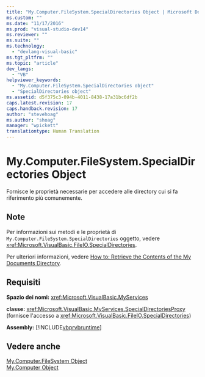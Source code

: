 ```yaml
---
title: "My.Computer.FileSystem.SpecialDirectories Object | Microsoft Docs"
ms.custom: ""
ms.date: "11/17/2016"
ms.prod: "visual-studio-dev14"
ms.reviewer: ""
ms.suite: ""
ms.technology: 
  - "devlang-visual-basic"
ms.tgt_pltfrm: ""
ms.topic: "article"
dev_langs: 
  - "VB"
helpviewer_keywords: 
  - "My.Computer.FileSystem.SpecialDirectories object"
  - "SpecialDirectories object"
ms.assetid: d5f375c3-094b-4011-8438-17a31bc6df2b
caps.latest.revision: 17
caps.handback.revision: 17
author: "stevehoag"
ms.author: "shoag"
manager: "wpickett"
translationtype: Human Translation
---
```

# My.Computer.FileSystem.SpecialDirectories Object
Fornisce le proprietà necessarie per accedere alle directory cui si fa riferimento più comunemente.  
  
## Note  
 Per informazioni sui metodi e le proprietà di `My.Computer.FileSystem.SpecialDirectories` oggetto, vedere <xref:Microsoft.VisualBasic.FileIO.SpecialDirectories>.  
  
 Per ulteriori informazioni, vedere [How to: Retrieve the Contents of the My Documents Directory](../../../visual-basic/developing-apps/programming/drives-directories-files/how-to-retrieve-the-contents-of-the-my-documents-directory.md).  
  
## Requisiti  
 **Spazio dei nomi:** <xref:Microsoft.VisualBasic.MyServices>  
  
 **classe:** <xref:Microsoft.VisualBasic.MyServices.SpecialDirectoriesProxy> \(fornisce l'accesso a <xref:Microsoft.VisualBasic.FileIO.SpecialDirectories>\)  
  
 **Assembly:** [!INCLUDE[vbprvbruntime](../../../visual-basic/language-reference/objects/includes/vbprvbruntime_md.md)]  
  
## Vedere anche  
 [My.Computer.FileSystem Object](../../../visual-basic/language-reference/objects/my-computer-filesystem-object.md)   
 [My.Computer Object](../../../visual-basic/language-reference/objects/my-computer-object.md)